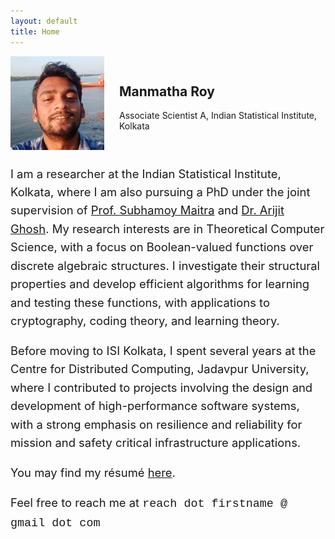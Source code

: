 ```yaml
---
layout: default
title: Home
---
```




<style>
.hero {
  display: flex;
  align-items: center;
  gap: 1.5rem;
}

/* Mobile first: stack vertically on small screens */
@media (max-width: 767px) {
  .hero {
    flex-direction: column;
    align-items: center;
    text-align: center;
  }
  .hero img.profile-photo {
    order: 1;
    max-width: 150px;
    width: 100%;
    height: auto;
  }
  .hero .hero-text {
    order: 2;
  }
  .hero .cta {
    order: 3;
    margin-top: 0.5rem;
  }
  .about {
    margin-top: 2rem;
    padding: 0 1rem;
  }
}
</style>

<section class="hero">
  <img src="/assets/profile.jpg" alt="Profile photo" class="profile-photo" />
  <div class="hero-text">
    <h1>Manmatha Roy</h1>
    <p class="lead">Associate Scientist A, Indian Statistical Institute, Kolkata</p>
  </div>
</section>

<section class="about" style="font-size: 1.15rem; line-height: 1.6; max-width: 700px; margin: 1.5rem auto;">
<p>
  I am a researcher at the Indian Statistical Institute, Kolkata, where I am also pursuing a PhD under the joint supervision of 
  <a href="https://isi.irins.org/profile/61161" target="_blank">Prof. Subhamoy Maitra</a> and 
  <a href="https://sites.google.com/site/homepagearijitghosh/" target="_blank">Dr. Arijit Ghosh</a>. 
  My research interests are in Theoretical Computer Science, with a focus on Boolean-valued functions over discrete algebraic structures. 
  I investigate their structural properties and develop efficient algorithms for learning and testing these functions, 
  with applications to cryptography, coding theory, and learning theory.
</p>

<p>
Before moving to ISI Kolkata, I spent several years at the Centre for Distributed Computing, Jadavpur University, where I contributed to projects involving the design and development of high-performance software systems, with a strong emphasis on resilience and reliability for mission and safety critical infrastructure applications.
</p>

<p>
  You may find my résumé  
  <a href="assets/docs/resume.pdf" target="_blank">here</a>. 
</p>

<p>
  <!-- Feel free to reach me at <img src="assets/email.png" alt="Email Address" style="vertical-align: middle;"> -->
  Feel free to reach me at
  <span style="font-family: 'Courier New', Courier, monospace;">
    reach dot firstname @  gmail dot com
  </span>
</p>


</section>



